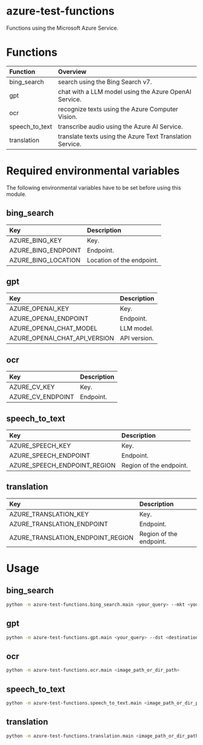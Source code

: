 # azure-test-functions

Functions using the Microsoft Azure Service.

# Functions

| Function       | Overview                                                  |
| :------------- | :-------------------------------------------------------- |
| bing_search    | search using the Bing Search v7.                          |
| gpt            | chat with a LLM model using the Azure OpenAI Service.     |
| ocr            | recognize texts using the Azure Computer Vision.          |
| speech_to_text | transcribe audio using the Azure AI Service.              |
| translation    | translate texts using the Azure Text Translation Service. |

# Required environmental variables

The following environmental variables have to be set before using this module.

## bing_search

| Key                 | Description               |
| :------------------ | :------------------------ |
| AZURE_BING_KEY      | Key.                      |
| AZURE_BING_ENDPOINT | Endpoint.                 |
| AZURE_BING_LOCATION | Location of the endpoint. |

## gpt

| Key                           | Description  |
| :---------------------------- | :----------- |
| AZURE_OPENAI_KEY              | Key.         |
| AZURE_OPENAI_ENDPOINT         | Endpoint.    |
| AZURE_OPENAI_CHAT_MODEL       | LLM model.   |
| AZURE_OPENAI_CHAT_API_VERSION | API version. |

## ocr

| Key               | Description |
| :---------------- | :---------- |
| AZURE_CV_KEY      | Key.        |
| AZURE_CV_ENDPOINT | Endpoint.   |


## speech_to_text

| Key                          | Description             |
| :--------------------------- | :---------------------- |
| AZURE_SPEECH_KEY             | Key.                    |
| AZURE_SPEECH_ENDPOINT        | Endpoint.               |
| AZURE_SPEECH_ENDPOINT_REGION | Region of the endpoint. |

## translation

| Key                               | Description             |
| :-------------------------------- | :---------------------- |
| AZURE_TRANSLATION_KEY             | Key.                    |
| AZURE_TRANSLATION_ENDPOINT        | Endpoint.               |
| AZURE_TRANSLATION_ENDPOINT_REGION | Region of the endpoint. |

# Usage

## bing_search

```sh
python -m azure-test-functions.bing_search.main <your_query> --mkt <your_market> --dst <destination_dir_path>
```

## gpt

```sh
python -m azure-test-functions.gpt.main <your_query> --dst <destination_dir_path> --max_tokens <max_tokens>
```

## ocr

```sh
python -m azure-test-functions.ocr.main <image_path_or_dir_path>
```

## speech_to_text

```sh
python -m azure-test-functions.speech_to_text.main <image_path_or_dir_path> --dst <destination_dir_path> --max_tokens <max_tokens>
```

## translation

```sh
python -m azure-test-functions.translation.main <image_path_or_dir_path> --la <language_to>
```
